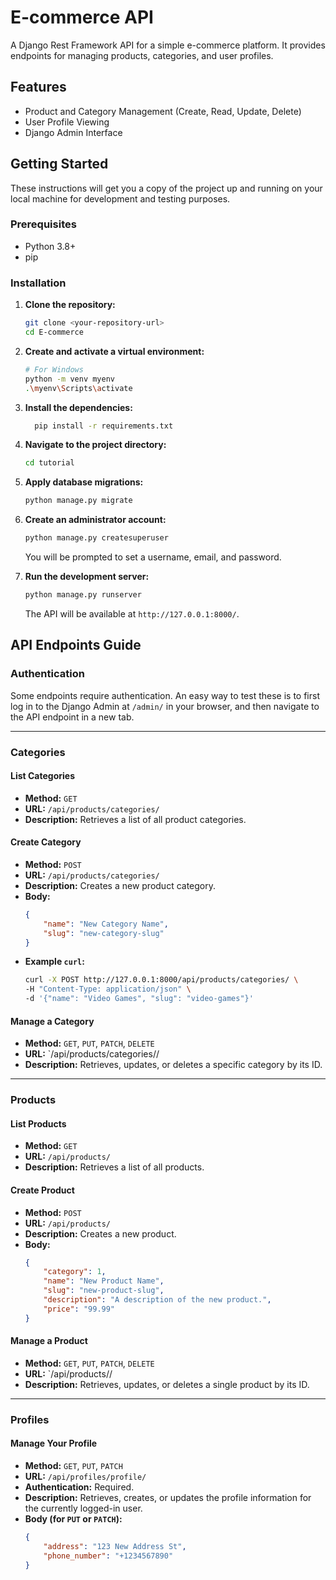 # E-commerce API

A Django Rest Framework API for a simple e-commerce platform. It provides endpoints for managing products, categories, and user profiles.

## Features

- Product and Category Management (Create, Read, Update, Delete)
- User Profile Viewing
- Django Admin Interface

## Getting Started

These instructions will get you a copy of the project up and running on your local machine for development and testing purposes.

### Prerequisites

- Python 3.8+
- pip

### Installation

1.  **Clone the repository:**
    ```bash
    git clone <your-repository-url>
    cd E-commerce
    ```

2.  **Create and activate a virtual environment:**
    ```bash
    # For Windows
    python -m venv myenv
    .\myenv\Scripts\activate
    ```

3.  **Install the dependencies:**
    ```bash
      pip install -r requirements.txt
    ```

4.  **Navigate to the project directory:**
    ```bash
    cd tutorial
    ```

5.  **Apply database migrations:**
    ```bash
    python manage.py migrate
    ```

6.  **Create an administrator account:**
    ```bash
    python manage.py createsuperuser
    ```
    You will be prompted to set a username, email, and password.

7.  **Run the development server:**
    ```bash
    python manage.py runserver
    ```
    The API will be available at `http://127.0.0.1:8000/`.

## API Endpoints Guide

### Authentication

Some endpoints require authentication. An easy way to test these is to first log in to the Django Admin at `/admin/` in your browser, and then navigate to the API endpoint in a new tab.

---


### Categories

#### List Categories

- **Method:** `GET`
- **URL:** `/api/products/categories/`
- **Description:** Retrieves a list of all product categories.

#### Create Category

- **Method:** `POST`
- **URL:** `/api/products/categories/`
- **Description:** Creates a new product category.
- **Body:**
  ```json
  {
      "name": "New Category Name",
      "slug": "new-category-slug"
  }
  ```
- **Example `curl`:**
  ```bash
  curl -X POST http://127.0.0.1:8000/api/products/categories/ \
  -H "Content-Type: application/json" \
  -d '{"name": "Video Games", "slug": "video-games"}'
  ```

#### Manage a Category

- **Method:** `GET`, `PUT`, `PATCH`, `DELETE`
- **URL:** `/api/products/categories/<id>/
- **Description:** Retrieves, updates, or deletes a specific category by its ID.

---


### Products

#### List Products

- **Method:** `GET`
- **URL:** `/api/products/`
- **Description:** Retrieves a list of all products.

#### Create Product

- **Method:** `POST`
- **URL:** `/api/products/`
- **Description:** Creates a new product.
- **Body:**
  ```json
  {
      "category": 1,
      "name": "New Product Name",
      "slug": "new-product-slug",
      "description": "A description of the new product.",
      "price": "99.99"
  }
  ```

#### Manage a Product

- **Method:** `GET`, `PUT`, `PATCH`, `DELETE`
- **URL:** `/api/products/<id>/
- **Description:** Retrieves, updates, or deletes a single product by its ID.

---


### Profiles

#### Manage Your Profile

- **Method:** `GET`, `PUT`, `PATCH`
- **URL:** `/api/profiles/profile/`
- **Authentication:** Required.
- **Description:** Retrieves, creates, or updates the profile information for the currently logged-in user.
- **Body (for `PUT` or `PATCH`):**
  ```json
  {
      "address": "123 New Address St",
      "phone_number": "+1234567890"
  }
  ```


